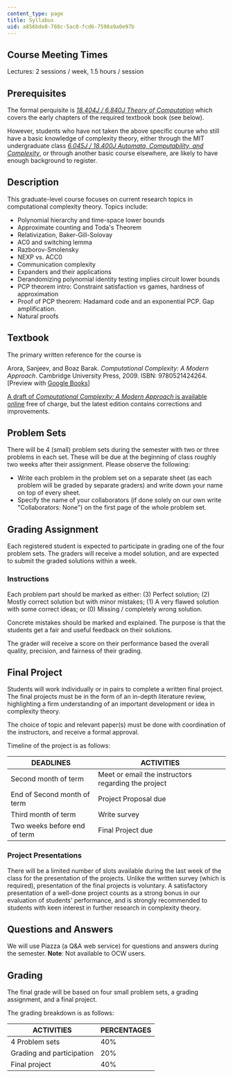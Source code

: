 ```yaml
---
content_type: page
title: Syllabus
uid: a856bde8-788c-5ac0-fcd6-7598a9a0e97b
---
```


Course Meeting Times
--------------------

Lectures: 2 sessions / week, 1.5 hours / session

Prerequisites
-------------

The formal perquisite is [_18.404J / 6.840J Theory of Computation_](/courses/18-404j-theory-of-computation-fall-2006) which covers the early chapters of the required textbook book (see below).

However, students who have not taken the above specific course who still have a basic knowledge of complexity theory, either through the MIT undergraduate class [_6.045J / 18.400J Automata, Computability, and Complexity_](/courses/6-045j-automata-computability-and-complexity-spring-2011), or through another basic course elsewhere, are likely to have enough background to register.

Description
-----------

This graduate-level course focuses on current research topics in computational complexity theory. Topics include:

*   Polynomial hierarchy and time-space lower bounds
*   Approximate counting and Toda's Theorem
*   Relativization, Baker-Gill-Solovay
*   AC0 and switching lemma
*   Razborov-Smolensky
*   NEXP vs. ACC0
*   Communication complexity
*   Expanders and their applications
*   Derandomizing polynomial identity testing implies circuit lower bounds
*   PCP theorem intro: Constraint satisfaction vs games, hardness of approximation
*   Proof of PCP theorem: Hadamard code and an exponential PCP. Gap amplification.
*   Natural proofs

Textbook
--------

The primary written reference for the course is

Arora, Sanjeev, and Boaz Barak. _Computational Complexity: A Modern Approach_. Cambridge University Press, 2009. ISBN: 9780521424264. \[Preview with [Google Books](http://books.google.com/books?id=8Wjqvsoo48MC&pg=PAfrontcover)\]

[A draft of _Computational Complexity: A Modern Approach_ is available online](http://theory.cs.princeton.edu/complexity/) free of charge, but the latest edition contains corrections and improvements.

Problem Sets
------------

There will be 4 (small) problem sets during the semester with two or three problems in each set. These will be due at the beginning of class roughly two weeks after their assignment. Please observe the following:

*   Write each problem in the problem set on a separate sheet (as each problem will be graded by separate graders) and write down your name on top of every sheet.
*   Specify the name of your collaborators (if done solely on our own write "Collaborators: None") on the first page of the whole problem set.

Grading Assignment
------------------

Each registered student is expected to participate in grading one of the four problem sets. The graders will receive a model solution, and are expected to submit the graded solutions within a week.

### Instructions

Each problem part should be marked as either: (3) Perfect solution; (2) Mostly correct solution but with minor mistakes; (1) A very flawed solution with some correct ideas; or (0) Missing / completely wrong solution.

Concrete mistakes should be marked and explained. The purpose is that the students get a fair and useful feedback on their solutions.

The grader will receive a score on their performance based the overall quality, precision, and fairness of their grading.

Final Project
-------------

Students will work individually or in pairs to complete a written final project. The final projects must be in the form of an in-depth literature review, highlighting a firm understanding of an important development or idea in complexity theory.

The choice of topic and relevant paper(s) must be done with coordination of the instructors, and receive a formal approval.

Timeline of the project is as follows:

| DEADLINES | ACTIVITIES |
| --- | --- |
| Second month of term | Meet or email the instructors regarding the project |
| End of Second month of term | Project Proposal due |
| Third month of term | Write survey |
| Two weeks before end of term | Final Project due 

### Project Presentations

There will be a limited number of slots available during the last week of the class for the presentation of the projects. Unlike the written survey (which is required), presentation of the final projects is voluntary. A satisfactory presentation of a well-done project counts as a strong bonus in our evaluation of students' performance, and is strongly recommended to students with keen interest in further research in complexity theory.

Questions and Answers
---------------------

We will use Piazza (a Q&A web service) for questions and answers during the semester. **Note**: Not available to OCW users.

Grading
-------

The final grade will be based on four small problem sets, a grading assignment, and a final project.

The grading breakdown is as follows:

| ACTIVITIES | PERCENTAGES |
| --- | --- |
| 4 Problem sets | 40% |
| Grading and participation | 20% |
| Final project | 40%